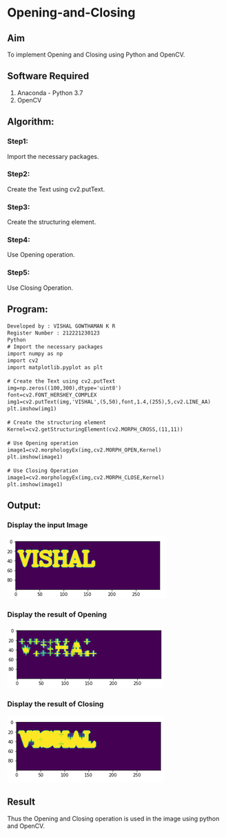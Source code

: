 # Opening-and-Closing

## Aim
To implement Opening and Closing using Python and OpenCV.

## Software Required
1. Anaconda - Python 3.7
2. OpenCV
## Algorithm:
### Step1:
Import the necessary packages.
### Step2:
Create the Text using cv2.putText.
### Step3:
Create the structuring element.
### Step4:
Use Opening operation.
### Step5:
Use Closing Operation.
 
## Program:

```
Developed by : VISHAL GOWTHAMAN K R
Register Number : 212221230123
Python
# Import the necessary packages
import numpy as np
import cv2
import matplotlib.pyplot as plt

# Create the Text using cv2.putText
img=np.zeros((100,300),dtype='uint8')
font=cv2.FONT_HERSHEY_COMPLEX
img1=cv2.putText(img,'VISHAL',(5,50),font,1.4,(255),5,cv2.LINE_AA)
plt.imshow(img1)

# Create the structuring element
Kernel=cv2.getStructuringElement(cv2.MORPH_CROSS,(11,11))

# Use Opening operation
image1=cv2.morphologyEx(img,cv2.MORPH_OPEN,Kernel)
plt.imshow(image1)

# Use Closing Operation
image1=cv2.morphologyEx(img,cv2.MORPH_CLOSE,Kernel)
plt.imshow(image1)

```
## Output:

### Display the input Image
![](./dip1.png)

### Display the result of Opening
![](./dip2.png)

### Display the result of Closing
![](./dip3.png)

## Result
Thus the Opening and Closing operation is used in the image using python and OpenCV.
